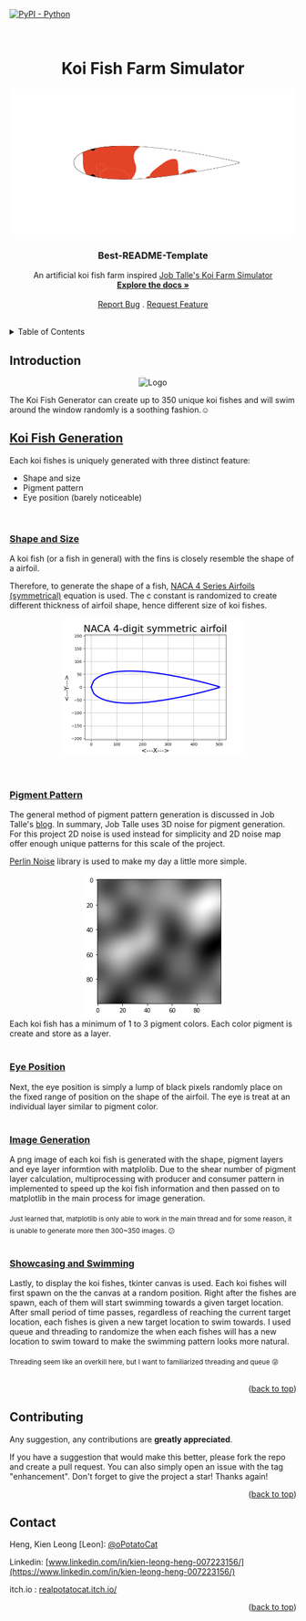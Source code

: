 [![PyPI - Python](https://img.shields.io/pypi/pyversions/iconsdk?logo=pypi)](https://pypi.org/project/iconsdk)
<a name="readme-top"></a>

<!-- PROJECT DETAIL -->
<br />
<div align="center">
  <h1 align="center">Koi Fish Farm Simulator</h1>
  <a href="https://github.com/OnePotatoCat/Procedural_Generation_Practice">
    <img src="/assets/icon_koi.png" alt="Logo" width="512" height="256">
  </a>

  <h3 align="center">Best-README-Template</h3>

  <p align="center">
    An artificial koi fish farm inspired <a href="https://jobtalle.itch.io/koifarm"> Job Talle's Koi Farm Simulator </a>
    <br />
    <a href="https://github.com/OnePotatoCat/Procedural_Generation_Practice"><strong>Explore the docs »</strong></a>
    <br />
    <br />
    <a href="https://github.com/OnePotatoCat/Procedural_Generation_Practice/issues">Report Bug</a>
    .
    <a href="https://github.com/OnePotatoCat/Procedural_Generation_Practice/issues">Request Feature</a>
  </p>
</div>
<br />

<!-- TABLE OF CONTENTS -->
<details>
  <summary>Table of Contents</summary>
  <ol>
    <li><a href="#introduction">Introduction</a></li>
    <li>
      <a href="#koi_fish_generation">Koi Fish Generation</a>
      <ol>
        <li><a href="#shape_and_size">Shape and Size</a></li>
        <li><a href="#pigment_Pattern">Pigment Pattern</a></li>
        <li><a href="#eye_position">Eye Position</a></li>
        <li><a href="#image_generation">Image Generation</a></li>
        <li><a href="#showcasing_and_swimming">Showcasing and Swimming</a></li>
      </ol>
    </li>
    <li><a href="#contributing">Contributing</a></li>
    <li><a href="#contact">Contact</a></li>
  </ol>
</details>


<!-- INTRODUCTION -->
##  Introduction
<a name="introduction"></a>
<div align="center">
  <img src="/assets/koi_fishes.gif" alt="Logo" width="512" height="256">
</div>

The Koi Fish Generator can create up to 350 unique koi fishes and will swim around the window randomly is a soothing fashion.:relaxed:
<br />

<!--- Koi Fish Generation --->
## <ins>Koi Fish Generation</ins>
<a name="koi_fish_generation"></a>
Each koi fishes is uniquely generated with three distinct feature:
* Shape and size
* Pigment pattern
* Eye position (barely noticeable)
<br />

<!--- Shape and Size --->
### <ins>Shape and Size</ins> <a name="shape_and_size"></a>
A koi fish (or a fish in general) with the fins is closely resemble the shape of a airfoil.

Therefore, to generate the shape of a fish, [NACA 4 Series Airfoils (symmetrical)](https://www.fxsolver.com/browse/formulas/NACA+4+Series+Airfoils+%28symmetrical%29) equation is used. The c constant is randomized to create different thickness of airfoil shape, hence different size of koi fishes.

<div align="center">
  <img src="/assets/naca4_symmetric_test.png" alt="airfoil" width="320" height="240">
</div>
<br />
<br />

<!--- Pigment Pattern --->
### <ins>Pigment Pattern</ins> <a name="pigment_Pattern"></a>
The general method of pigment pattern generation is discussed in Job Talle's [blog](https://jobtalle.com/digital_koi_breeding.html).
In summary, Job Talle uses 3D noise for pigment generation. For this project 2D noise is used instead for simplicity and 2D noise map offer enough unique patterns for this scale of the project.

[Perlin Noise](https://pypi.org/project/perlin-noise/) library is used to make my day a little more simple. 
<div align="center">
  <img src="/assets/perlin_noise.png" alt="perlin noise" width="251" height="251">
</div>
Each koi fish has a minimum of 1 to 3 pigment colors. Each color pigment is create and store as a layer.

<br />
<br />

<!--- Eye Position --->
### <ins>Eye Position</ins> <a name="eye_position"></a>
Next, the eye position is simply a lump of black pixels randomly place on the fixed range of position on the shape of the airfoil. The eye is treat at an individual layer similar to pigment color.
<br />
<br />

<!--- Image Generation --->
### <ins>Image Generation</ins> <a name="image_generation"></a>
A png image of each koi fish is generated with the shape, pigment layers and eye layer informtion with matplolib.
Due to the shear number of pigment layer calculation, multiprocessing with producer and consumer pattern in implemented to speed up the koi fish information and then passed on to matplotlib in the main process for image generation.

<sub>Just learned that, matplotlib is only able to work in the main thread and for some reason, it is unable to generate more then 300~350 images. :confused:</sub>
<br />
<br />

<!--- Showcasing and Swimming --->
### <ins>Showcasing and Swimming</ins> <a name="showcasing_and_swimming"></a>
Lastly, to display the koi fishes, tkinter canvas is used. Each koi fishes will first spawn on the the canvas at a random position. Right after the fishes are spawn, each of them will start swimming towards a given target location. After small period of time passes, regardless of reaching the current target location, each fishes is given a new target location to swim towards. I used queue and threading to randomize the when each fishes will has a new location to swim toward to make the swimming pattern looks more natural. 

<sub>Threading seem like an overkill here, but I want to familiarized threading and queue :stuck_out_tongue_winking_eye:</sub>
<br />
<br />

<p align="right">(<a href="#readme-top">back to top</a>)</p>

<!-- Contributing -->
## Contributing

Any suggestion, any contributions are **greatly appreciated**.

If you have a suggestion that would make this better, please fork the repo and create a pull request. You can also simply open an issue with the tag "enhancement".
Don't forget to give the project a star! Thanks again!

<p align="right">(<a href="#readme-top">back to top</a>)</p>

<!-- Contact -->
## Contact

Heng, Kien Leong [Leon]: [@oPotatoCat](https://twitter.com/oPotatoCat)

Linkedin: [www.linkedin.com/in/kien-leong-heng-007223156/](https://www.linkedin.com/in/kien-leong-heng-007223156/)

itch.io : [realpotatocat.itch.io/](https://realpotatocat.itch.io/)

<p align="right">(<a href="#readme-top">back to top</a>)</p>

